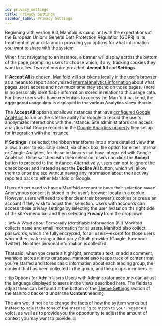 ```yaml
---
id: privacy_settings
title: Privacy Settings
sidebar_label: Privacy Settings
---
```


Beginning with version 8.0, Manifold is compliant with the expectations of the European Union’s General Data Protection Regulation (GDPR) in its treatment of your data and in providing you options for what information you want to share with the system.

When first navigating to an instance, a banner will display across the bottom of the page, prompting users to choose which, if any, tracking cookies they want to allow. Two options are provided: **Accept All** and **Settings**.

If **Accept All** is chosen, Manifold will set tokens locally in the user’s browser as a means to report anonymized [internal analytics information](../docs/backend/analytics.md) about what pages users access and how much time they spend on those pages. There is no personally identifiable information stored in relation to this usage data. For those users who have credentials to access the Manifold backend, the aggregated usage data is displayed in the various Analytics views therein.

The **Accept All** option also allows instances that have [configured Google Analytics](../docs/administering/configuring/integration_settings.md) to run on the site the ability for Google to record the user’s anonymized interactions with the instance. Site administrators can access analytics that Google records in the [Google Analytics property](https://analytics.google.com/analytics/web/#/) they set up for integration with the instance.

If **Settings** is selected, the ribbon transforms into a more detailed view that allows a user to explicitly select, via check box, the option for either Internal or Google Analytics, for those instances that have integrated with Google Analytics. Once satisfied with their selection, users can click the **Accept** button to proceed to the instance. Alternatively, users can opt to ignore the check boxes and instead select the **Decline All** button, which will allow them to enter the site without having any information about their activity reported back to either Manifold or Google.

Users do not need to have a Manifold account to have their selection saved. Anonymous consent is stored in the user’s browser locally in a cookie. However, users *will* need to either clear their browser’s cookies or create an account if they wish to adjust their selection. Users with accounts can access these privacy settings by selecting the user avatar on the right side of the site’s menu bar and then selecting **Privacy** from the dropdown. 

:::info A Word about Personally Identifiable Information (PII)
Manifold collects name and email information for all users. Manifold also collect passwords, which are fully encrypted, for all users—except for those users who authenticate using a third party OAuth provider (Google, Facebook, Twitter). No other personal information is collected.

That said, when you create a highlight, annotate a text, or add a comment, Manifold stores it in its database. Manifold also keeps track of content that you’ve starred and stores basic information about each reading group, the content that has been collected in the group, and the group’s members.
:::

:::tip Options for Admin Users
Users with Administrator accounts can adjust the language displayed to users in the views described here. The fields to adjust them can be found at the bottom of the [Theme Settings](../docs/administering/configuring/theme_settings.md) section of the Manifold backend under the **Content** heading.

The aim would not be to change the facts of how the system works but instead to adjust the tone of the messaging to match to your instance’s voice, as well as to provide you the opportunity to adjust the amount of context you may want to provide.
:::